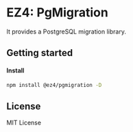 # EZ4: PgMigration

It provides a PostgreSQL migration library.

## Getting started

#### Install

```sh
npm install @ez4/pgmigration -D
```

## License

MIT License
